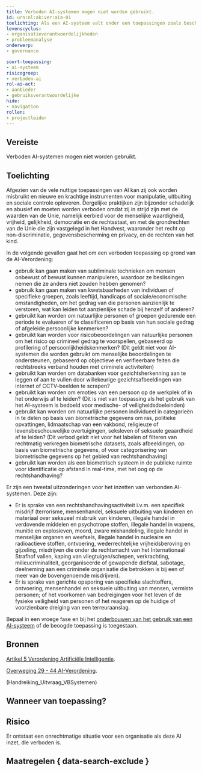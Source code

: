 ```yaml
---
title: Verboden AI-systemen mogen niet worden gebruikt.
id: urn:nl:ak:ver:aia-01
toelichting: Als een AI-systeem valt onder een toepassingen zoals beschreven in Artikel 5 AI-Verordening, dan is het niet toegestaan om deze te gebruiken.  
levenscyclus:
- organisatieverantwoordelijkheden
- probleemanalyse
onderwerp: 
- governance

soort-toepassing:
- ai-systeem
risicogroep:
- verboden-ai
rol-ai-act:
- aanbieder
- gebruiksverantwoordelijke
hide:
- navigation
rollen:
- projectleider
---
```


<!-- tags -->

## Vereiste

Verboden AI-systemen mogen niet worden gebruikt.

## Toelichting 

Afgezien van de vele nuttige toepassingen van AI kan zij ook worden misbruikt en nieuwe en krachtige instrumenten voor manipulatie, uitbuiting en sociale controle opleveren. 
Dergelijke praktijken zijn bijzonder schadelijk en abusief en moeten worden verboden omdat zij in strijd zijn met de waarden van de Unie, namelijk eerbied voor de menselijke waardigheid, vrijheid, gelijkheid, democratie en de rechtsstaat, en met de grondrechten van de Unie die zijn vastgelegd in het Handvest, waaronder het recht op non-discriminatie, gegevensbescherming en privacy, en de rechten van het kind.

In de volgende gevallen gaat het om een verboden toepassing op grond van de AI-Verordening:
- gebruik kan gaan maken van subliminale technieken om mensen onbewust of bewust kunnen manipuleren, waardoor ze beslissingen nemen die ze anders niet zouden hebben genomen?
- gebruik kan gaan maken van kwetsbaarheden van individuen of specifieke groepen, zoals leeftijd, handicaps of sociale/economische omstandigheden, om het gedrag van die personen aanzienlijk te verstoren, wat kan leiden tot aanzienlijke schade bij henzelf of anderen?
- gebruikt kan worden om natuurlijke personen of groepen gedurende een periode te evalueren of te classificeren op basis van hun sociale gedrag of afgeleide persoonlijke kenmerken?
- gebruikt kan worden voor risicobeoordelingen van natuurlijke personen om het risico op crimineel gedrag te voorspellen, gebaseerd op profilering of persoonlijkheidskenmerken? (Dit geldt niet voor AI-systemen die worden gebruikt om menselijke beoordelingen te ondersteunen, gebaseerd op objectieve en verifieerbare feiten die rechtstreeks verband houden met criminele activiteiten)
- gebruikt kan worden om databanken voor gezichtsherkenning aan te leggen of aan te vullen door willekeurige gezichtsafbeeldingen van internet of CCTV-beelden te scrapen?
- gebruikt kan worden om emoties van een persoon op de werkplek of in het onderwijs af te leiden? (Dit is niet van toepassing als het gebruik van het AI-systeem is bedoeld voor medische- of veiligheidsdoeleinden)
- gebruikt kan worden om natuurlijke personen individueel in categorieën in te delen op basis van biometrische gegevens om ras, politieke opvattingen, lidmaatschap van een vakbond, religieuze of levensbeschouwelijke overtuigingen, seksleven of seksuele geaardheid af te leiden? (Dit verbod geldt niet voor het labelen of filteren van rechtmatig verkregen biometrische datasets, zoals afbeeldingen, op basis van biometrische gegevens, of voor categorisering van biometrische gegevens op het gebied van rechtshandhaving)
- gebruikt kan worden als een biometrisch systeem in de publieke ruimte voor identificatie op afstand in real-time, met het oog op de rechtshandhaving?

Er zijn een tweetal uitzonderingen voor het inzetten van verbonden AI-systemen. Deze zijn:
- Er is sprake van een rechtshandhavingsactiviteit i.v.m. een specifiek misdrijf (terrorisme, mensenhandel, seksuele uitbuiting van kinderen en materiaal over seksueel misbruik van kinderen, illegale handel in verdovende middelen en psychotrope stoffen, illegale handel in wapens, munitie en explosieven, moord, zware mishandeling, illegale handel in menselijke organen en weefsels, illegale handel in nucleaire en radioactieve stoffen, ontvoering, wederrechtelijke vrijheidsberoving en gijzeling, misdrijven die onder de rechtsmacht van het Internationaal Strafhof vallen, kaping van vliegtuigen/schepen, verkrachting, milieucriminaliteit, georganiseerde of gewapende diefstal, sabotage, deelneming aan een criminele organisatie die betrokken is bij een of meer van de bovengenoemde misdrijven).
- Er is sprake van gerichte opsporing van specifieke slachtoffers, ontvoering, mensenhandel en seksuele uitbuiting van mensen, vermiste personen; of het voorkomen van bedreigingen voor het leven of de fysieke veiligheid van personen of het reageren op de huidige of voorzienbare dreiging van een terreuraanslag.

Bepaal in een vroege fase en bij het [onderbouwen van het gebruik van een AI-systeem](1-pba-03-onderbouwen-gebruik-algoritme.md) of de beoogde toepassing is toegestaan. 

## Bronnen 

[Artikel 5 Verordening Artificiële Intelligentie](https://eur-lex.europa.eu/legal-content/NL/TXT/HTML/?uri=OJ:L_202401689#d1e2799-1-1).

[Overweging 29 - 44 AI-Verordening](https://eur-lex.europa.eu/legal-content/NL/TXT/HTML/?uri=OJ:L_202401689#d1e2799-1-1).

(Handreiking_Uitvraag_VBSystemen)

## Wanneer van toepassing? 
<!-- tags-ai-act -->

## Risico 

Er ontstaat een onrechtmatige situatie voor een organisatie als deze AI inzet, die verboden is. 

## Maatregelen { data-search-exclude } 

<!-- list_maatregelen vereiste/aia-01-verboden-AI-praktijken no-search no-onderwerp no-rol no-levenscyclus -->
